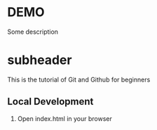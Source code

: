 # DEMO

Some description
# subheader

This is the tutorial of Git and Github for beginners
 ## Local Development
 1. Open index.html in your browser
